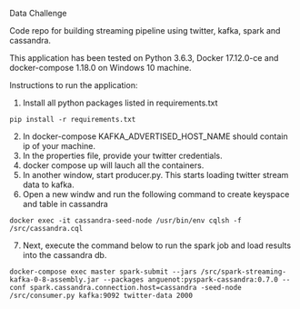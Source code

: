 Data Challenge

Code repo for building streaming pipeline using twitter, kafka, spark and cassandra. 

This application has been tested on Python 3.6.3, Docker 17.12.0-ce and docker-compose 1.18.0 on Windows 10 machine. 

Instructions to run the application: 

1) Install all python packages listed in requirements.txt
````
pip install -r requirements.txt
````
2) In docker-compose KAFKA_ADVERTISED_HOST_NAME should contain ip of your machine. 
3) In the properties file, provide your twitter credentials.
4) docker compose up will lauch all the containers. 
5) In another window, start producer.py. This starts loading twitter stream data to kafka. 
6) Open a new windw and run the following command to create keyspace and table in cassandra 
````
docker exec -it cassandra-seed-node /usr/bin/env cqlsh -f /src/cassandra.cql
````
7) Next, execute the command below to run the spark job and load results into the cassandra db. 
````
docker-compose exec master spark-submit --jars /src/spark-streaming-kafka-0-8-assembly.jar --packages anguenot:pyspark-cassandra:0.7.0 --conf spark.cassandra.connection.host=cassandra -seed-node /src/consumer.py kafka:9092 twitter-data 2000
````
